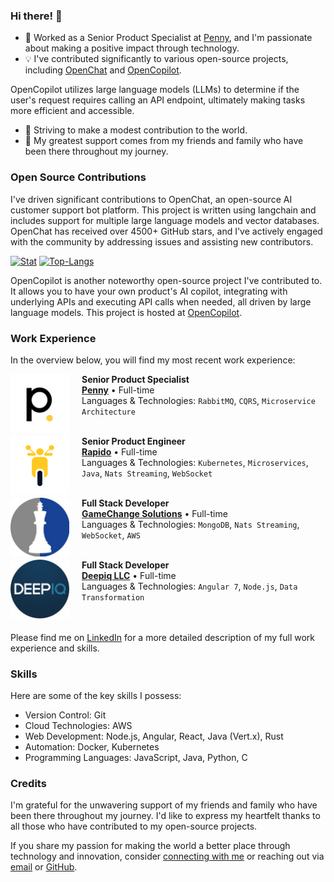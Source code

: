 ### Hi there! 👋
- 🚀 Worked as a Senior Product Specialist at [Penny](https://penny.co), and I'm passionate about making a positive impact through technology.
- 💡 I've contributed significantly to various open-source projects, including [OpenChat](https://github.com/openchatai/OpenChat) and [OpenCopilot](https://github.com/openchatai/OpenCopilot).

OpenCopilot utilizes large language models (LLMs) to determine if the user's request requires calling an API endpoint, ultimately making tasks more efficient and accessible.
- 🌟 Striving to make a modest contribution to the world.
- 👥 My greatest support comes from my friends and family who have been there throughout my journey.

### Open Source Contributions
I've driven significant contributions to OpenChat, an open-source AI customer support bot platform. This project is written using langchain and includes support for multiple large language models and vector databases. OpenChat has received over 4500+ GitHub stars, and I've actively engaged with the community by addressing issues and assisting new contributors.

[![Stat](https://github-readme-stats.vercel.app/api?username=codebanesr&count_private=true&show_icons=true&line_height=20&theme=default)](https://github.com/codebanesr) [![Top-Langs](https://github-readme-stats.vercel.app/api/top-langs/?username=codebanesr&layout=compact&hide=HTML&theme=default_repocard)](https://github.com/codebanesr)

OpenCopilot is another noteworthy open-source project I've contributed to. It allows you to have your own product's AI copilot, integrating with underlying APIs and executing API calls when needed, all driven by large language models. This project is hosted at [OpenCopilot](https://github.com/openchatai/OpenCopilot).

### Work Experience
In the overview below, you will find my most recent work experience:

[<img align="left" style="margin-right: 20px;" height="94px" width="94px" alt="Penny" src="./images/penny_white.jpg?raw=true"/>](https://penny.co)

**Senior Product Specialist** \
[**Penny**](https://penny.co) • Full-time \
Languages & Technologies: `RabbitMQ`, `CQRS`, `Microservice Architecture` \
<br/>

[<img align="left" style="margin-right: 20px;" height="94px" width="94px" alt="Rapido" src="./images/rapido.png?raw=true"/>](https://rapido.bike)

**Senior Product Engineer** \
[**Rapido**](https://rapido.bike) • Full-time \
Languages & Technologies: `Kubernetes`, `Microservices`, `Java`, `Nats Streaming`, `WebSocket` \
<br/>

[<img align="left" style="margin-right: 20px;" height="94px" width="94px" alt="GameChange Solutions" src="./images/gamechange.jpg?raw=true"/>](https://gamechange.com/)

**Full Stack Developer** \
[**GameChange Solutions**](https://gamechange.com/) • Full-time \
Languages & Technologies: `MongoDB`, `Nats Streaming`, `WebSocket`, `AWS` \
<br/>

[<img align="left" style="margin-right: 20px;" height="94px" width="94px" alt="Deepiq LLC" src="./images/deepiq_.jpg?raw=true"/>](https://deepiq.com)

**Full Stack Developer** \
[**Deepiq LLC**](https://deepiq.com) • Full-time \
Languages & Technologies: `Angular 7`, `Node.js`, `Data Transformation` \
<br/>
<br/>

Please find me on [LinkedIn](https://www.linkedin.com/in/shanurcsenitap) for a more detailed description of my full work experience and skills.

### Skills
Here are some of the key skills I possess:
- Version Control: Git
- Cloud Technologies: AWS
- Web Development: Node.js, Angular, React, Java (Vert.x), Rust
- Automation: Docker, Kubernetes
- Programming Languages: JavaScript, Java, Python, C

### Credits
I'm grateful for the unwavering support of my friends and family who have been there throughout my journey. I'd like to express my heartfelt thanks to all those who have contributed to my open-source projects.

If you share my passion for making the world a better place through technology and innovation, consider [connecting with me](https://www.linkedin.com/in/shanurcsenitap) or reaching out via [email](mailto:shanur.cse.nitap@gmail.com) or [GitHub](https://github.com/codebanesr).
